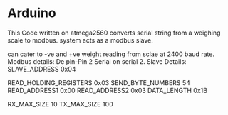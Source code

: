 # Arduino

This Code written on atmega2560 converts serial string from a weighing scale to modbus.
system acts as a modbus slave.

can cater to -ve and +ve weight reading from sclae at 2400 baud rate.
Modbus details:
De pin-Pin 2
Serial on serial 2.
Slave Details: 
SLAVE_ADDRESS 0x04

READ_HOLDING_REGISTERS 0x03
SEND_BYTE_NUMBERS 54
READ_ADDRESS1 0x00
READ_ADDRESS2 0x03
DATA_LENGTH 0x1B

RX_MAX_SIZE 10
TX_MAX_SIZE 100
